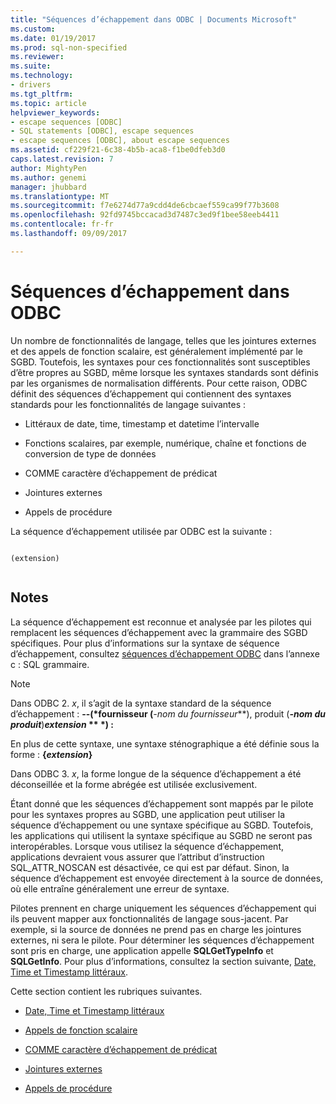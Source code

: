 ```yaml
---
title: "Séquences d’échappement dans ODBC | Documents Microsoft"
ms.custom: 
ms.date: 01/19/2017
ms.prod: sql-non-specified
ms.reviewer: 
ms.suite: 
ms.technology:
- drivers
ms.tgt_pltfrm: 
ms.topic: article
helpviewer_keywords:
- escape sequences [ODBC]
- SQL statements [ODBC], escape sequences
- escape sequences [ODBC], about escape sequences
ms.assetid: cf229f21-6c38-4b5b-aca8-f1be0dfeb3d0
caps.latest.revision: 7
author: MightyPen
ms.author: genemi
manager: jhubbard
ms.translationtype: MT
ms.sourcegitcommit: f7e6274d77a9cdd4de6cbcaef559ca99f77b3608
ms.openlocfilehash: 92fd9745bccacad3d7487c3ed9f1bee58eeb4411
ms.contentlocale: fr-fr
ms.lasthandoff: 09/09/2017

---
```

# <a name="escape-sequences-in-odbc"></a>Séquences d’échappement dans ODBC
Un nombre de fonctionnalités de langage, telles que les jointures externes et des appels de fonction scalaire, est généralement implémenté par le SGBD. Toutefois, les syntaxes pour ces fonctionnalités sont susceptibles d’être propres au SGBD, même lorsque les syntaxes standards sont définis par les organismes de normalisation différents. Pour cette raison, ODBC définit des séquences d’échappement qui contiennent des syntaxes standards pour les fonctionnalités de langage suivantes :  
  
-   Littéraux de date, time, timestamp et datetime l’intervalle  
  
-   Fonctions scalaires, par exemple, numérique, chaîne et fonctions de conversion de type de données  
  
-   COMME caractère d’échappement de prédicat  
  
-   Jointures externes  
  
-   Appels de procédure  
  
 La séquence d’échappement utilisée par ODBC est la suivante :  
  
```  
  
(extension)  
  
```  
  
## <a name="remarks"></a>Notes  
 La séquence d’échappement est reconnue et analysée par les pilotes qui remplacent les séquences d’échappement avec la grammaire des SGBD spécifiques. Pour plus d’informations sur la syntaxe de séquence d’échappement, consultez [séquences d’échappement ODBC](../../../odbc/reference/appendixes/odbc-escape-sequences.md) dans l’annexe c : SQL grammaire.  
  
> [!NOTE]  
>  Dans ODBC 2. *x*, il s’agit de la syntaxe standard de la séquence d’échappement : **--(\*fournisseur (***-nom du fournisseur***), produit (***-nom du produit***)***extension* ** \*) :**  
>   
>  En plus de cette syntaxe, une syntaxe sténographique a été définie sous la forme : **{***extension***}**  
>   
>  Dans ODBC 3. *x*, la forme longue de la séquence d’échappement a été déconseillée et la forme abrégée est utilisée exclusivement.  
  
 Étant donné que les séquences d’échappement sont mappés par le pilote pour les syntaxes propres au SGBD, une application peut utiliser la séquence d’échappement ou une syntaxe spécifique au SGBD. Toutefois, les applications qui utilisent la syntaxe spécifique au SGBD ne seront pas interopérables. Lorsque vous utilisez la séquence d’échappement, applications devraient vous assurer que l’attribut d’instruction SQL_ATTR_NOSCAN est désactivée, ce qui est par défaut. Sinon, la séquence d’échappement est envoyée directement à la source de données, où elle entraîne généralement une erreur de syntaxe.  
  
 Pilotes prennent en charge uniquement les séquences d’échappement qui ils peuvent mapper aux fonctionnalités de langage sous-jacent. Par exemple, si la source de données ne prend pas en charge les jointures externes, ni sera le pilote. Pour déterminer les séquences d’échappement sont pris en charge, une application appelle **SQLGetTypeInfo** et **SQLGetInfo**. Pour plus d’informations, consultez la section suivante, [Date, Time et Timestamp littéraux](../../../odbc/reference/develop-app/date-time-and-timestamp-literals.md).  
  
 Cette section contient les rubriques suivantes.  
  
-   [Date, Time et Timestamp littéraux](../../../odbc/reference/develop-app/date-time-and-timestamp-literals.md)  
  
-   [Appels de fonction scalaire](../../../odbc/reference/develop-app/scalar-function-calls.md)  
  
-   [COMME caractère d’échappement de prédicat](../../../odbc/reference/develop-app/like-predicate-escape-character.md)  
  
-   [Jointures externes](../../../odbc/reference/develop-app/outer-joins.md)  
  
-   [Appels de procédure](../../../odbc/reference/develop-app/procedure-calls.md)
